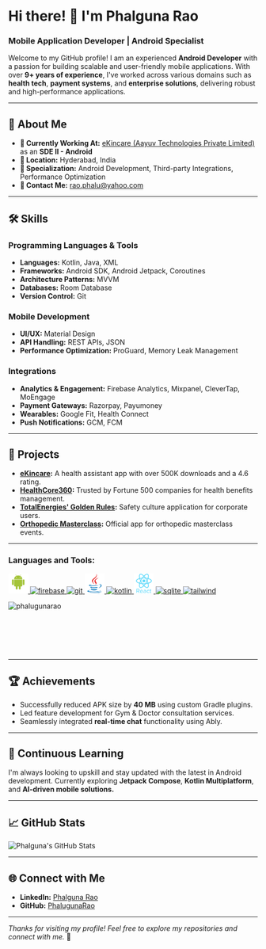 # Hi there! 👋 I'm Phalguna Rao

### Mobile Application Developer | Android Specialist

Welcome to my GitHub profile! I am an experienced **Android Developer** with a passion for building scalable and user-friendly mobile applications. With over **9+ years of experience**, I've worked across various domains such as **health tech**, **payment systems**, and **enterprise solutions**, delivering robust and high-performance applications.

---

## 🚀 About Me

- **🔭 Currently Working At:** [eKincare (Aayuv Technologies Private Limited)](https://www.ekincare.com) as an **SDE II - Android**
- **📍 Location:** Hyderabad, India
- **🎯 Specialization:** Android Development, Third-party Integrations, Performance Optimization
- **📧 Contact Me:** rao.phalu@yahoo.com

---

## 🛠️ Skills

### Programming Languages & Tools
- **Languages:** Kotlin, Java, XML
- **Frameworks:** Android SDK, Android Jetpack, Coroutines
- **Architecture Patterns:** MVVM
- **Databases:** Room Database
- **Version Control:** Git

### Mobile Development
- **UI/UX:** Material Design
- **API Handling:** REST APIs, JSON
- **Performance Optimization:** ProGuard, Memory Leak Management

### Integrations
- **Analytics & Engagement:** Firebase Analytics, Mixpanel, CleverTap, MoEngage
- **Payment Gateways:** Razorpay, Payumoney
- **Wearables:** Google Fit, Health Connect
- **Push Notifications:** GCM, FCM

---

## 📱 Projects

- **[eKincare](https://play.google.com/store/apps/details?id=com.ekincare&hl=en_IN):** A health assistant app with over 500K downloads and a 4.6 rating.
- **[HealthCore360](https://play.google.com/store/apps/details?id=com.ekincare.isos&hl=en_IN):** Trusted by Fortune 500 companies for health benefits management.
- **[TotalEnergies' Golden Rules](https://play.google.com/store/apps/details?id=com.ionicframework.goldenrules159128&hl=en):** Safety culture application for corporate users.
- **[Orthopedic Masterclass](https://apkcombo.com/orthopedic-masterclass/com.PinkKatalyst.sma/):** Official app for orthopedic masterclass events.

---

<h3 align="left">Languages and Tools:</h3>
<p align="left"> <a href="https://developer.android.com" target="_blank" rel="noreferrer"> <img src="https://raw.githubusercontent.com/devicons/devicon/master/icons/android/android-original-wordmark.svg" alt="android" width="40" height="40"/> </a> <a href="https://firebase.google.com/" target="_blank" rel="noreferrer"> <img src="https://www.vectorlogo.zone/logos/firebase/firebase-icon.svg" alt="firebase" width="40" height="40"/> </a> <a href="https://git-scm.com/" target="_blank" rel="noreferrer"> <img src="https://www.vectorlogo.zone/logos/git-scm/git-scm-icon.svg" alt="git" width="40" height="40"/> </a> <a href="https://www.java.com" target="_blank" rel="noreferrer"> <img src="https://raw.githubusercontent.com/devicons/devicon/master/icons/java/java-original.svg" alt="java" width="40" height="40"/> </a> <a href="https://kotlinlang.org" target="_blank" rel="noreferrer"> <img src="https://www.vectorlogo.zone/logos/kotlinlang/kotlinlang-icon.svg" alt="kotlin" width="40" height="40"/> </a> <a href="https://reactjs.org/" target="_blank" rel="noreferrer"> <img src="https://raw.githubusercontent.com/devicons/devicon/master/icons/react/react-original-wordmark.svg" alt="react" width="40" height="40"/> </a> <a href="https://www.sqlite.org/" target="_blank" rel="noreferrer"> <img src="https://www.vectorlogo.zone/logos/sqlite/sqlite-icon.svg" alt="sqlite" width="40" height="40"/> </a> <a href="https://tailwindcss.com/" target="_blank" rel="noreferrer"> <img src="https://www.vectorlogo.zone/logos/tailwindcss/tailwindcss-icon.svg" alt="tailwind" width="40" height="40"/> </a> </p>
<p><img align="left" src="https://github-readme-stats.vercel.app/api/top-langs?username=phalugunarao&show_icons=true&locale=en&layout=compact" alt="phalugunarao" /></p>
<br></br>
<br></br>
<br></br>

---

## 🏆 Achievements

- Successfully reduced APK size by **40 MB** using custom Gradle plugins.
- Led feature development for Gym & Doctor consultation services.
- Seamlessly integrated **real-time chat** functionality using Ably.

---

## 🌱 Continuous Learning

I'm always looking to upskill and stay updated with the latest in Android development. Currently exploring **Jetpack Compose**, **Kotlin Multiplatform**, and **AI-driven mobile solutions.**

---

## 📈 GitHub Stats
![Phalguna's GitHub Stats](https://github-readme-stats.vercel.app/api?username=PhalugunaRao&show_icons=true&theme=radical)

---

## 🌐 Connect with Me

- **LinkedIn:** [Phalguna Rao](https://linkedin.com/in/phalgunarao)
- **GitHub:** [PhalugunaRao](https://github.com/PhalugunaRao)

---

_Thanks for visiting my profile! Feel free to explore my repositories and connect with me._ 🚀

